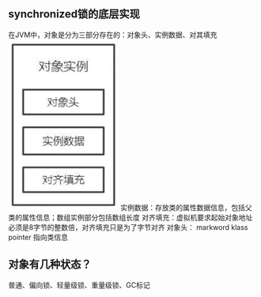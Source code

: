 ## synchronized锁的底层实现
在JVM中，对象是分为三部分存在的：对象头、实例数据、对其填充
![1607409064(1)](/assets/1607409064(1).png)
实例数据：存放类的属性数据信息，包括父类的属性信息；数组实例部分包括数组长度
对齐填充：虚拟机要求起始对象地址必须是8字节的整数倍，对齐填充只是为了字节对齐
对象头：
  markword
  klass pointer 指向类信息

## 对象有几种状态？
普通、偏向锁、轻量级锁、重量级锁、GC标记
